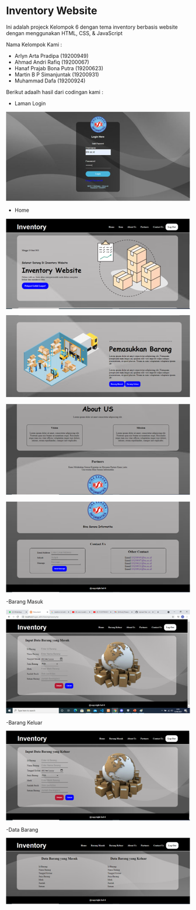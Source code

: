# Inventory Website
Ini adalah projeck Kelompok 6 dengan tema inventory berbasis website dengan menggunakan HTML, CSS, & JavaScript

Nama Kelompok Kami :

 - Arlyn Arta Pradipa (19200949)
 - Ahmad Andri Rafiq (19200067)
 - Hanaf Prajab Bona Putra (19200623)
 - Martin B P Simanjuntak (19200931)
 - Muhammad Dafa (19200924)

Berikut adaalh hasil dari codingan kami :

- Laman Login
  
![link](img/login.php.png)

- Home

![link](img/home1.php.png)

![link](img/home2.php.png)

![link](img/home3.php.png)

![link](img/home4.php.png)

-Barang Masuk

![link](img/barangmasuk.php.png)

-Barang Keluar

![link](img/barangkeluar.php.png)

-Data Barang

![link](img/databarang.php.png)